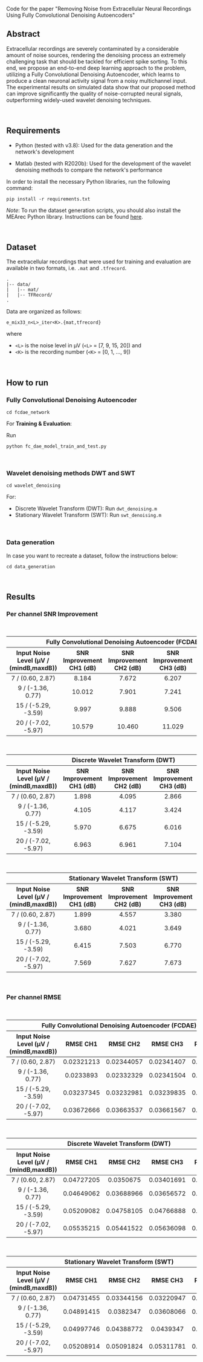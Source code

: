 Code for the paper "Removing Noise from Extracellular Neural Recordings Using Fully Convolutional Denoising Autoencoders"
<br />

## Abstract

Extracellular recordings are severely contaminated by a considerable amount of noise sources, rendering the denoising process an extremely challenging task that should be tackled for efficient spike sorting. To this end, we propose an end-to-end deep learning approach to the problem, utilizing a Fully Convolutional Denoising Autoencoder, which learns to produce a clean neuronal activity signal from a noisy multichannel input. The experimental results on simulated data show that our proposed method can improve significantly the quality of noise-corrupted neural signals, outperforming widely-used wavelet denoising techniques.

<br />

## Requirements

* Python (tested with v3.8): Used for the data generation and the network's development

* Matlab (tested with R2020b): Used for the development of the wavelet denoising methods to compare the network's performance

In order to install the necessary Python libraries, run the following command:

```
pip install -r requirements.txt
```

*Note*: To run the dataset generation scripts, you should also install the MEArec Python library. Instructions can be found [here](https://mearec.readthedocs.io/en/latest/installation.html).

<br />

## Dataset 

The extracellular recordings that were used for training and evaluation are available in two formats, i.e. `.mat` and `.tfrecord`.

```
.
|-- data/
|   |-- mat/
|   |-- TFRecord/
.
```

Data are organized as follows:

```
e_mix33_n<L>_iter<K>.{mat,tfrecord}
```

where 

* `<L>` is the noise level in μV (`<L>` = [7, 9, 15, 20]) and 
* `<K>` is the recording number (`<K>` = [0, 1, ..., 9])

<br />

## How to run

### Fully Convolutional Denoising Autoencoder

```
cd fcdae_network
```

For **Training & Evaluation**:

Run

```
python fc_dae_model_train_and_test.py
```

<br />

### Wavelet denoising methods DWT and SWT

```
cd wavelet_denoising
```

For: 
* Discrete Wavelet Transform (DWT): Run `dwt_denoising.m`
* Stationary Wavelet Transform (SWT): Run `swt_denoising.m`

<br />

### Data generation

In case you want to recreate a dataset, follow the instructions below:

```
cd data_generation
```

<br />

## Results

### Per channel SNR Improvement

<br />

<table>
<thead>
<tr>
<th align="center" colspan="5">Fully Convolutional Denoising Autoencoder (FCDAE)</th>
</tr>
<tr>
<th align="center">Input Noise Level (μV / (mindB,maxdB))</th>
<th align="center">SNR Improvement CH1 (dB)</th>
<th align="center">SNR Improvement CH2 (dB)</th>
<th align="center">SNR Improvement CH3 (dB)</th>
<th align="center">SNR Improvement CH4 (dB)</th>
</tr>
</thead>
<tbody>
<tr>
<td align="center">7 / (0.60, 2.87)</td>
<td align="center">8.184</td>
<td align="center">7.672</td>
<td align="center">6.207</td>
<td align="center">8.429</td>
</tr>
<tr>
<td align="center">9 / (-1.36, 0.77)</td>
<td align="center">10.012</td>
<td align="center">7.901</td>
<td align="center">7.241</td>
<td align="center">9.455</td>
</tr>
<tr>
<td align="center">15 / (-5.29, -3.59)</td>
<td align="center">9.997</td>
<td align="center">9.888</td>
<td align="center">9.506</td>
<td align="center">11.223</td>
</tr>
<tr>
<td align="center">20 / (-7.02, -5.97)</td>
<td align="center">10.579</td>
<td align="center">10.460</td>
<td align="center">11.029</td>
<td align="center">11.499</td>
</tr>
</tbody>
</table>

<br />

<table>
<thead>
<tr>
<th align="center" colspan="5">Discrete Wavelet Transform (DWT)</th>
</tr>
<tr>
<th align="center">Input Noise Level (μV / (mindB,maxdB))</th>
<th align="center">SNR Improvement CH1 (dB)</th>
<th align="center">SNR Improvement CH2 (dB)</th>
<th align="center">SNR Improvement CH3 (dB)</th>
<th align="center">SNR Improvement CH4 (dB)</th>
</tr>
</thead>
<tbody>
<tr>
<td align="center">7 / (0.60, 2.87)</td>
<td align="center">1.898</td>
<td align="center">4.095</td>
<td align="center">2.866</td>
<td align="center">3.061</td>
</tr>
<tr>
<td align="center">9 / (-1.36, 0.77)</td>
<td align="center">4.105</td>
<td align="center">4.117</td>
<td align="center">3.424</td>
<td align="center">3.757</td>
</tr>
<tr>
<td align="center">15 / (-5.29, -3.59)</td>
<td align="center">5.970</td>
<td align="center">6.675</td>
<td align="center">6.016</td>
<td align="center">6.422</td>
</tr>
<tr>
<td align="center">20 / (-7.02, -5.97)</td>
<td align="center">6.963</td>
<td align="center">6.961</td>
<td align="center">7.104</td>
<td align="center">7.285</td>
</tr>
</tbody>
</table>

<br />

<table>
<thead>
<tr>
<th align="center" colspan="5">Stationary Wavelet Transform (SWT)</th>
</tr>
<tr>
<th align="center">Input Noise Level (μV / (mindB,maxdB))</th>
<th align="center">SNR Improvement CH1 (dB)</th>
<th align="center">SNR Improvement CH2 (dB)</th>
<th align="center">SNR Improvement CH3 (dB)</th>
<th align="center">SNR Improvement CH4 (dB)</th>
</tr>
</thead>
<tbody>
<tr>
<td align="center">7 / (0.60, 2.87)</td>
<td align="center">1.899</td>
<td align="center">4.557</td>
<td align="center">3.380</td>
<td align="center">3.219</td>
</tr>
<tr>
<td align="center">9 / (-1.36, 0.77)</td>
<td align="center">3.680</td>
<td align="center">4.021</td>
<td align="center">3.649</td>
<td align="center">3.692</td>
</tr>
<tr>
<td align="center">15 / (-5.29, -3.59)</td>
<td align="center">6.415</td>
<td align="center">7.503</td>
<td align="center">6.770</td>
<td align="center">6.946</td>
</tr>
<tr>
<td align="center">20 / (-7.02, -5.97)</td>
<td align="center">7.569</td>
<td align="center">7.627</td>
<td align="center">7.673</td>
<td align="center">7.836</td>
</tr>
</tbody>
</table>

<br />

### Per channel RMSE

<br />

<p>
<table>
<thead>
<tr>
<th align="center" colspan="5">Fully Convolutional Denoising Autoencoder (FCDAE)</th>
</tr>
<tr>
<th align="center">Input Noise Level (μV / (mindB,maxdB))</th>
<th align="center">RMSE CH1</th>
<th align="center">RMSE CH2</th>
<th align="center">RMSE CH3</th>
<th align="center">RMSE CH4</th>
</tr>
</thead>
<tbody>
<tr>
<td align="center">7 / (0.60, 2.87)</td>
<td align="center">0.02321213</td>
<td align="center">0.02344057</td>
<td align="center">0.02341407</td>
<td align="center">0.02362822</td>
</tr>
<tr>
<td align="center">9 / (-1.36, 0.77)</td>
<td align="center">0.0233893</td>
<td align="center">0.02332329</td>
<td align="center">0.02341504</td>
<td align="center">0.02341596</td>
</tr>
<tr>
<td align="center">15 / (-5.29, -3.59)</td>
<td align="center">0.03237345</td>
<td align="center">0.03232981</td>
<td align="center">0.03239835</td>
<td align="center">0.03234965</td>
</tr>
<tr>
<td align="center">20 / (-7.02, -5.97)</td>
<td align="center">0.03672666</td>
<td align="center">0.03663537</td>
<td align="center">0.03661567</td>
<td align="center">0.03667395</td>
</tr>
</tbody>
</table>
</p>
<br />

<table>
<thead>
<tr>
<th align="center" colspan="5">Discrete Wavelet Transform (DWT)</th>
</tr>
<tr>
<th align="center">Input Noise Level (μV / (mindB,maxdB))</th>
<th align="center">RMSE CH1</th>
<th align="center">RMSE CH2</th>
<th align="center">RMSE CH3</th>
<th align="center">RMSE CH4</th>
</tr>
</thead>
<tbody>
<tr>
<td align="center">7 / (0.60, 2.87)</td>
<td align="center">0.04727205</td>
<td align="center">0.0350675</td>
<td align="center">0.03401691</td>
<td align="center">0.04321196</td>
</tr>
<tr>
<td align="center">9 / (-1.36, 0.77)</td>
<td align="center">0.04649062</td>
<td align="center">0.03688966</td>
<td align="center">0.03656572</td>
<td align="center">0.04553343</td>
</tr>
<tr>
<td align="center">15 / (-5.29, -3.59)</td>
<td align="center">0.05209082</td>
<td align="center">0.04758105</td>
<td align="center">0.04766888</td>
<td align="center">0.05495854</td>
</tr>
<tr>
<td align="center">20 / (-7.02, -5.97)</td>
<td align="center">0.05535215</td>
<td align="center">0.05441522</td>
<td align="center">0.05636098</td>
<td align="center">0.05825317</td>
</tr>
</tbody>
</table>

<br />

<table>
<thead>
<tr>
<th align="center" colspan="5">Stationary Wavelet Transform (SWT)</th>
</tr>
<tr>
<th align="center">Input Noise Level (μV / (mindB,maxdB))</th>
<th align="center">RMSE CH1</th>
<th align="center">RMSE CH2</th>
<th align="center">RMSE CH3</th>
<th align="center">RMSE CH4</th>
</tr>
</thead>
<tbody>
<tr>
<td align="center">7 / (0.60, 2.87)</td>
<td align="center">0.04731455</td>
<td align="center">0.03344156</td>
<td align="center">0.03220947</td>
<td align="center">0.04279093</td>
</tr>
<tr>
<td align="center">9 / (-1.36, 0.77)</td>
<td align="center">0.04891415</td>
<td align="center">0.0382347</td>
<td align="center">0.03608066</td>
<td align="center">0.04637574</td>
</tr>
<tr>
<td align="center">15 / (-5.29, -3.59)</td>
<td align="center">0.04997746</td>
<td align="center">0.04388772</td>
<td align="center">0.0439347</td>
<td align="center">0.05199479</td>
</tr>
<tr>
<td align="center">20 / (-7.02, -5.97)</td>
<td align="center">0.05208914</td>
<td align="center">0.05091824</td>
<td align="center">0.05311781</td>
<td align="center">0.05499653</td>
</tr>
</tbody>
</table>

<br />

